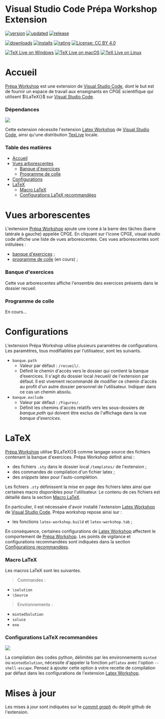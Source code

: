 # Visual Studio Code Prépa Workshop Extension

[![version](https://img.shields.io/visual-studio-marketplace/v/qft-rules.prepa-workshop)](https://marketplace.visualstudio.com/items?itemName=qft-rules.prepa-workshop)
[![updated](https://img.shields.io/visual-studio-marketplace/last-updated/qft-rules.prepa-workshop)](https://marketplace.visualstudio.com/items?itemName=qft-rules.prepa-workshop)
[![release](https://img.shields.io/visual-studio-marketplace/release-date/qft-rules.prepa-workshop)](https://vsmarketplacebadge.apphb.com/downloads-short/qft-rules.prepa-workshop.svg)

[![downloads](https://img.shields.io/visual-studio-marketplace/d/qft-rules.prepa-workshop)](https://vsmarketplacebadge.apphb.com/downloads-short/qft-rules.prepa-workshop.svg)
[![installs](https://img.shields.io/visual-studio-marketplace/i/qft-rules.prepa-workshop)](https://marketplace.visualstudio.com/items?itemName=qft-rules.prepa-workshop)
[![rating](https://img.shields.io/visual-studio-marketplace/r/qft-rules.prepa-workshop)](https://marketplace.visualstudio.com/items?itemName=qft-rules.prepa-workshop)
[![License: CC BY 4.0](https://licensebuttons.net/l/by/4.0/80x15.png)](https://creativecommons.org/licenses/by/4.0/)

[![TeX Live on Windows](https://github.com/James-Yu/LaTeX-Workshop/workflows/TeX%20Live%20on%20Windows/badge.svg)](https://github.com/James-Yu/LaTeX-Workshop/actions?query=workflow%3A%22TeX+Live+on+Windows%22)
[![TeX Live on macOS](https://github.com/James-Yu/LaTeX-Workshop/workflows/TeX%20Live%20on%20macOS/badge.svg)](https://github.com/James-Yu/LaTeX-Workshop/actions?query=workflow%3A%22TeX+Live+on+macOS%22)
[![TeX Live on Linux](https://github.com/James-Yu/LaTeX-Workshop/workflows/TeX%20Live%20on%20Linux/badge.svg)](https://github.com/James-Yu/LaTeX-Workshop/actions?query=workflow%3A%22TeX+Live+on+Linux%22)

# Accueil

[Prépa Workshop](https://marketplace.visualstudio.com/items?itemName=qft-rules.prepa-workshop) est une extension de [Visual Studio Code](https://code.visualstudio.com/), dont le but est de fournir un espace de travail aux enseignants en CPGE scientifique qui utilisent $\LaTeX{}$ sur [Visual Studio Code](https://code.visualstudio.com/).


### Dépendances
![](https://img.shields.io/badge/warning-important-red.svg)

Cette extension nécessite l'extension [Latex Workshop](https://marketplace.visualstudio.com/items?itemName=James-Yu.latex-workshop) de [Visual Studio Code](https://code.visualstudio.com/), ainsi qu'une distribution [TexLive](https://www.tug.org/texlive/) locale.

### Table des matières

- [Accueil](https://github.com/QFTrules/qftrules.prepaworkshop/wiki/Accueil)
- [Vues arborescentes](https://github.com/QFTrules/qftrules.prepaworkshop/wiki/Vues-arborescentes)
  - [Banque d'exercices](https://github.com/QFTrules/qftrules.prepaworkshop/wiki/banque-d'exercices)
  - [Programme de colle](https://github.com/QFTrules/qftrules.prepaworkshop/wiki/Programme-de-colle)
- [Configurations](https://github.com/QFTrules/qftrules.prepaworkshop/wiki/Configurations)
- [LaTeX](https://github.com/QFTrules/qftrules.prepaworkshop/wiki/LaTeX)
  - [Macro LaTeX](https://github.com/QFTrules/qftrules.prepaworkshop/wiki/Macro-latex)
  - [Configurations LaTeX recommandées](https://github.com/QFTrules/qftrules.prepaworkshop/wiki/Configurations-LaTeX-recommandées)

# Vues arborescentes

L'extension [Prépa Workshop](https://marketplace.visualstudio.com/items?itemName=qft-rules.prepa-workshop) ajoute une icone à la barre des tâches (barre latérale à gauche) appelée CPGE. En cliquant sur l'icone CPGE, visual studio code affiche une liste de vues arborescentes. Ces vues arborescentes sont intitulées : 
 - [banque d'exercices](https://github.com/QFTrules/qftrules.prepaworkshop/wiki/Banque-d'exercices) ;
 - [programme de colle](https://github.com/QFTrules/qftrules.prepaworkshop/wiki/programme-de-colle) (en cours) ;

### Banque d'exercices
Cette vue arborescentes affiche l'ensemble des exercices présents dans le dossier recueil.

### Programme de colle
En cours...

# Configurations
L’extension Prépa Workshop utilise plusieurs paramètres de configurations. Les paramètres, tous modifiables par l’utilisateur, sont les suivants.
- ```banque.path```
  - Valeur par défaut : ```/recueil/```.
  - Définit le chemin d'accès vers le dossier qui contient la banque d’exercices. Il s'agit du dossier local /recueil/ de l'extension  par défaut. Il est vivement recommandé de modifier ce chemin d'accès au profit d'un autre dossier personnel de l'utilisateur. Indiquer dans ce cas un chemin absolu.
- ```banque.exclude```
   - Valeur par défaut : ```/Figures/```.
   - Définit les chemins d'accès relatifs vers les sous-dossiers de *banque.path* qui doivent être exclus de l'affichage dans la vue *banque d'exercices*. 

# LaTeX
[Prépa Workshop](https://marketplace.visualstudio.com/items?itemName=qft-rules.prepa-workshop) utilise $\LaTeX{}$ comme langage source des fichiers contenant la banque d'exercices. Prépa Workshop définit ainsi :
- des fichiers ```.sty``` dans le dossier local ```/templates/``` de l'extension ;
- des commandes de compilation d'un fichier latex ;
- des *snippets* latex pour l'auto-complétion.

Les fichiers ```.sty``` définissent la mise en page des fichiers latex ainsi que certaines macro disponibles pour l'utilisateur. Le contenu de ces fichiers est détaillé dans la section [Macro LaTeX](https://github.com/QFTrules/qftrules.prepaworkshop/wiki/Macro-latex).

En particulier, il est nécessaire d'avoir installé l'extension [Latex Workshop](https://marketplace.visualstudio.com/items?itemName=James-Yu.latex-workshop) de [Visual Studio Code](https://code.visualstudio.com/).  Prépa workshop repose ainsi sur : 
- les fonctions ```latex-workshop.build``` et ```latex-workshop.tab``` ;

En conséquence, certaines configurations de [Latex Workshop](https://marketplace.visualstudio.com/items?itemName=James-Yu.latex-workshop) affectent le comportement de  [Prépa Workshop](https://marketplace.visualstudio.com/items?itemName=qft-rules.prepa-workshop). Les points de vigilance et configurations recommandées sont indiquées dans la section [Configurations recommandées](https://github.com/QFTrules/qftrules.prepaworkshop/wiki/Configurations-recommandées).

### Macro LaTeX
Les macros LaTeX sont les suivantes.
 > Commandes : 
  - ```\solution```
  - ```\Source```
 > Environnements : 
  - ```mintedSolution```
  - ```soluce```
  - ```exo```

### Configurations LaTeX recommandées
![](https://img.shields.io/badge/warning-important-red.svg)

La compilation des codes python, délimités par les environnements ```minted``` ou ```mintedSolution```, nécessite d'appeler la fonction ```pdflatex``` avec l'option ```--shell-escape```. Pensez à ajouter cette option à votre recette de compilation par défaut dans les configurations de l'extension [Latex Workshop](https://marketplace.visualstudio.com/items?itemName=James-Yu.latex-workshop).

# Mises à jour
Les mises à jour sont indiquées sur le [*commit graph*](https://github.com/QFTrules/qftrules.prepaworkshop/commits/master/) du dépôt github de l'extension.
